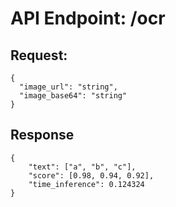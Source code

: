 # API Endpoint: /ocr

## Request:
```
{
  "image_url": "string",
  "image_base64": "string"
}
```
## Response
```
{
    "text": ["a", "b", "c"],
    "score": [0.98, 0.94, 0.92],
    "time_inference": 0.124324
}
```